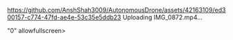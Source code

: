 
https://github.com/AnshShah3009/AutonomousDrone/assets/42163109/ed300157-c774-47fd-ae4e-53c35e5ddb23
Uploading IMG_0872.mp4…

"0" allowfullscreen></iframe>

